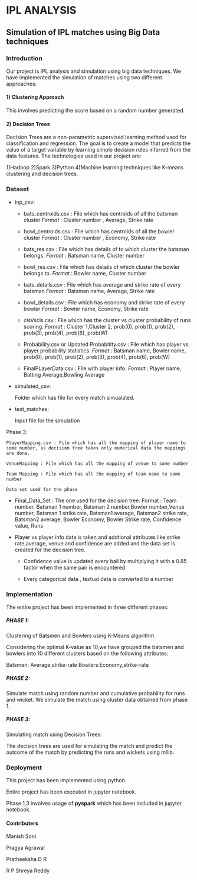 # IPL ANALYSIS
## Simulation of IPL matches using Big Data techniques

### Introduction
Our project is IPL analysis and simulation using big data techniques.
We have implemented the simulation of matches using two different approaches:
#### 1) Clustering Approach
This involves predicting the score based on a random number generated.
#### 2) Decision Trees
Decision Trees  are a non-parametric supervised learning method used for classification and regression. The goal is to create a model that predicts the value of a target variable by learning simple decision rules inferred from the data features.
The technologies used in our project are:

1)Hadoop
2)Spark
3)Python
4)Machine learning techniques like K-means clustering and decision trees.

### Dataset
+ inp_csv:
	- bats_centroids.csv : File which has centroids of all the batsman cluster *Format* : Cluster number , Average, Strike rate

	- bowl_centroids.csv : File which has centroids of all the bowler cluster
	 *Format* : Cluster number , Economy, Strike rate

	- bats_res.csv : File which has details of to which cluster the batsman belongs.
	*Format* : Batsman name, Cluster number

	- bowl_res.csv : File which has details of which cluster the bowler belongs to.
	*Format* : Bowler name, Cluster number

	- bats_details.csv : File which has average and strike rate of every batsman *Format* : Batsman name, Average, Strike rate

	- bowl_details.csv : File which has economy and strike rate of every bowler
	 *Format* : Bowler name, Economy, Strike rate

	- clsVscls.csv : File which has the cluster vs cluster probability of runs scoring.
	 *Format* : Cluster 1,Cluster 2, prob(0), prob(1), prob(2), prob(3), prob(4), prob(6), prob(W)

	- Probability.csv or Updated  Probabitity.csv : File which has player vs player probability statistics.
	 *Format* : Batsman name, Bowler name, prob(0), prob(1), prob(2), prob(3), prob(4), prob(6), prob(W)

	- FinalPLayerData.csv : File with player info.
	 *Format* : Player name, Batting Average,Bowling Average 

+ simulated_csv:

	Folder which has file for every match simualated.

+ test_matches:
	
	Input file for the simulation

Phase 3:

	PlayerMapping.csv : File which has all the mapping of player name to some number, as decision tree takes only numerical data the mappings  are done.

	VenueMapping : File which has all the mapping of venue to some number

	Team Mapping : File which has all the mapping of team name to some number
	
	Data set used for the phase
+ Final_Data_Set : The one used for the decision tree.
	 Format : Team number, Batsman 1 number, Batsman 2 number,Bowler number,Venue number, Batsman 1 strike rate, Batsman1 average, Batsman2 strike rate, Batsman2 average, Bowler Economy, Bowler Strike rate, Confidence value, Runs

+ Player vs player info data is taken and addtional attributes like strike rate,average, venue and confidence are added and the data set is created for the decision tree.

	- Confidence value is updated every ball by multiplying it with a 0.85 factor when the same pair is encountered
	
	- Every categorical data , textual data is converted to a number

### Implementation
The entire project has been implemented in three different phases:

##### PHASE 1:
 Clustering of Batsmen and Bowlers using K-Means algorithm

Considering the optimal K-value as 10,we have grouped the batsmen and bowlers into 10 different clusters based on the following attributes:

Batsmen: Average,strike-rate
Bowlers:Economy,strike-rate


##### PHASE 2:
Simulate match using random number and cumulative probability for runs and wicket.
We simulate the match using cluster data obtained from phase 1.

  
##### PHASE 3:
Simulating match using Decision Trees:

The decision trees are used for simulating the match and predict the outcome of the match by predicting the runs and wickets using mllib.

### Deployment
This project has been implemented using python.

Entire project has been executed in jupyter notebook.

Phase 1,3 involves usage of **pyspark** which has been included in jupyter notebook.
#### Contributers
Manish Soni

Pragya Agrawal

Pratheeksha D R

R P Shreya Reddy